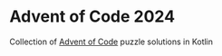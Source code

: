 # Advent of Code 2024
Collection of [Advent of Code](https://adventofcode.com/) puzzle solutions in Kotlin

